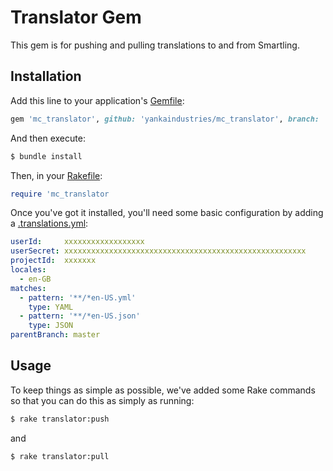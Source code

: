 # Translator Gem

This gem is for pushing and pulling translations to and from Smartling.

## Installation

Add this line to your application's [Gemfile](https://github.com/yankaindustries/masterclass/blob/i18n/mc_translator/Gemfile#L188):

```ruby
gem 'mc_translator', github: 'yankaindustries/mc_translator', branch: 'main', require: 'smartling'
```

And then execute:

```zsh
$ bundle install
```

Then, in your [Rakefile](https://github.com/yankaindustries/masterclass/blob/i18n/mc_translator/Rakefile#L8):

```rb
require 'mc_translator
```

Once you've got it installed, you'll need some basic configuration by adding a [.translations.yml](https://github.com/yankaindustries/masterclass/blob/i18n/mc_translator/.translator.yml):

```yaml
userId:     xxxxxxxxxxxxxxxxxx
userSecret: xxxxxxxxxxxxxxxxxxxxxxxxxxxxxxxxxxxxxxxxxxxxxxxxxxxxxx
projectId:  xxxxxxx
locales:
  - en-GB
matches:
  - pattern: '**/*en-US.yml'
    type: YAML
  - pattern: '**/*en-US.json'
    type: JSON
parentBranch: master
```

## Usage

To keep things as simple as possible, we've added some Rake commands so that you can do this as simply as running:

```zsh
$ rake translator:push
```

and 

```zsh
$ rake translator:pull
```
